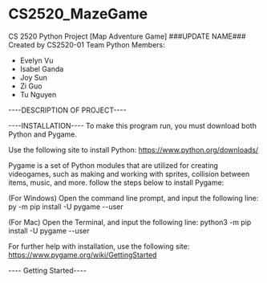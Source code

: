 # CS2520_MazeGame
 CS 2520 Python Project
[Map Adventure Game] ###UPDATE NAME###
Created by CS2520-01 Team Python
Members:
* Evelyn Vu
* Isabel Ganda
* Joy Sun
* Zi Guo
* Tu Nguyen


----DESCRIPTION OF PROJECT---- 



----INSTALLATION----
To make this program run, you must download both Python and Pygame.

Use the following site to install Python:
https://www.python.org/downloads/


Pygame is a set of Python modules that are utilized for creating videogames,
such as making and working with sprites, collision between items, music, and more.
follow the steps below to install Pygame:

(For Windows) Open the command line prompt, and input the following line:
py -m pip install -U pygame --user

(For Mac) Open the Terminal, and input the following line:
python3 -m pip install -U pygame --user

For further help with installation, use the following site:
https://www.pygame.org/wiki/GettingStarted



---- Getting Started----



